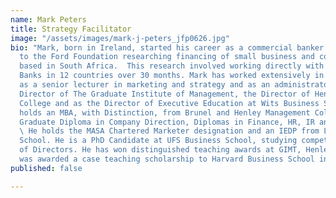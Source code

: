 ```yaml
---
name: Mark Peters
title: Strategy Facilitator
image: "/assets/images/mark-j-peters_jfp0626.jpg"
bio: "Mark, born in Ireland, started his career as a commercial banker and then moved
  to the Ford Foundation researching financing of small business and community development,
  based in South Africa.  This research involved working directly with Community Investment
  Banks in 12 countries over 30 months. Mark has worked extensively in academia both
  as a senior lecturer in marketing and strategy and as an administrator as the Managing
  Director of The Graduate Institute of Management, the Director of Henley Management
  College and as the Director of Executive Education at Wits Business School.\n\nMark
  holds an MBA, with Distinction, from Brunel and Henley Management College UK, a
  Graduate Diploma in Company Direction, Diplomas in Finance, HR, IR and PDM (UK).
  \ He holds the MASA Chartered Marketer designation and an IEDP from London Business
  School. He is a PhD Candidate at UFS Business School, studying competencies of Boards
  of Directors. He has won distinguished teaching awards at GIMT, Henley & WBS, and
  was awarded a case teaching scholarship to Harvard Business School in 2008. "
published: false

---
```

